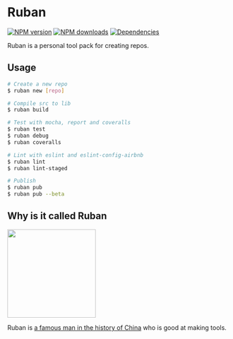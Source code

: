 # Ruban

[![NPM version](https://img.shields.io/npm/v/ruban.svg?style=flat)](https://npmjs.org/package/ruban)
[![NPM downloads](http://img.shields.io/npm/dm/ruban.svg?style=flat)](https://npmjs.org/package/ruban)
[![Dependencies](https://david-dm.org/sorrycc/ruban/status.svg)](https://david-dm.org/sorrycc/ruban)

Ruban is a personal tool pack for creating repos.

## Usage

```bash
# Create a new repo
$ ruban new [repo]

# Compile src to lib
$ ruban build

# Test with mocha, report and coveralls
$ ruban test
$ ruban debug
$ ruban coveralls

# Lint with eslint and eslint-config-airbnb
$ ruban lint
$ ruban lint-staged

# Publish
$ ruban pub
$ ruban pub --beta
```

## Why is it called Ruban

<img src="https://gw.alipayobjects.com/zos/rmsportal/xuuzthpCbUFrDKGTzIwC.png" width="200" height="200" />

Ruban is [a famous man in the history of China](https://baike.baidu.com/item/%E9%B2%81%E7%8F%AD/346165) who is good at making tools.
